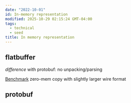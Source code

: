 ```yaml
---
date: "2022-10-01"
id: In-memory representation
modified: 2025-10-29 02:15:24 GMT-04:00
tags:
  - technical
  - seed
title: In memory representation
---
```


## flatbuffer

_difference_ with protobuf: no unpacking/parsing

[Benchmark][#benchmark] zero-mem copy with slightly larger wire format

[#benchmark]: https://google.github.io/flatbuffers/flatbuffers_benchmarks.html

## protobuf
